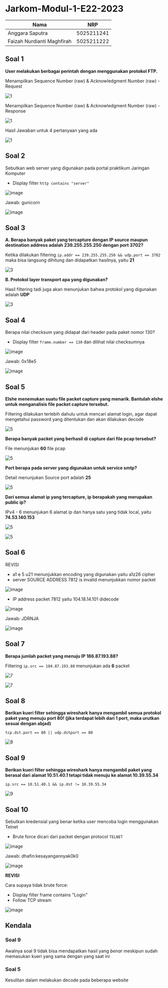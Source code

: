 # Jarkom-Modul-1-E22-2023

| Nama                       | NRP        |
| -------------------------- | ---------- |
| Anggara Saputra            | 5025211241 |
| Faizah Nurdianti Maghfirah | 5025211222 |

## Soal 1

**User melakukan berbagai perintah dengan menggunakan protokol FTP.**

Menampilkan Sequence Number (raw) & Acknowledgment Number (raw) - Request

![1](img/s.1.1.png)

Menampilkan Sequence Number (raw) & Acknowledgment Number (raw) - Response

![1](img/s.1.2.png)

Hasil Jawaban untuk 4 pertanyaan yang ada

![1](img/s.1.3.png)

## Soal 2

Sebutkan web server yang digunakan pada portal praktikum Jaringan Komputer

- Display filter `http contains "server"`

![image](https://github.com/fzhmghfrh/Jarkom-Modul-1-E22-2023/blob/main/img/s.2.1.png)

Jawab: gunicorn

![image](https://github.com/fzhmghfrh/Jarkom-Modul-1-E22-2023/blob/main/img/s.2.2.png)

## Soal 3

**A. Berapa banyak paket yang tercapture dengan IP source maupun destination address adalah 239.255.255.250 dengan port 3702?** 

Ketika dilakukan filtering `ip.addr == 239.255.255.250 && udp.port == 3702` maka bisa langsung dihitung dan didapatkan hasilnya, yaitu **21**

![3](img/s.3.1.png)

**B. Protokol layer transport apa yang digunakan?**

Hasil filtering tadi juga akan menunjukan bahwa protokol yang digunakan adalah **UDP**

![3](img/s.3.2_8_9.png)

## Soal 4

Berapa nilai checksum yang didapat dari header pada paket nomor 130?
- Display filter `frame.number == 130` dan dilihat nilai checksumnya

![image](https://github.com/fzhmghfrh/Jarkom-Modul-1-E22-2023/blob/main/img/s.4.1.png)

Jawab: 0x18e5

![image](https://github.com/fzhmghfrh/Jarkom-Modul-1-E22-2023/blob/main/img/s.4.2.png)

## Soal 5

**Elshe menemukan suatu file packet capture yang menarik. Bantulah elshe untuk menganalisis file packet capture tersebut.**

Filtering dilakukan terlebih dahulu untuk mencari alamat login, agar dapat mengetahui password yang ditentukan dan akan dilakukan decode

![5](img/s.5.1.png)

**Berapa banyak packet yang berhasil di capture dari file pcap tersebut?**

File menunjukan **60** file pcap

![5](img/s.5.2.png)

**Port berapa pada server yang digunakan untuk service smtp?**

Detail menunjukan Source port adalah **25**

![5](img/s.5.3.png)

**Dari semua alamat ip yang tercapture, ip berapakah yang merupakan public ip?** 

IPv4 - 6 menunjukan 6 alamat ip dan hanya satu yang tidak local, yaitu **74.53.140.153**

![5](img/s.5.4.png)

![5](img/s.5.5.png)

## Soal 6

REVISI

- a1 e 5 u21 menunjukkan encoding yang digunakan yaitu a1z26 cipher
- server SOURCE ADDRESS 7812 is invalid menunjukkan nomor packet

![image](https://github.com/fzhmghfrh/Jarkom-Modul-1-E22-2023/blob/main/img/s.6.1.png)

- IP address packet 7812 yaitu 104.18.14.101 didecode

![image](https://github.com/fzhmghfrh/Jarkom-Modul-1-E22-2023/blob/main/img/s.6.2.png)

Jawab: JDRNJA

![image](https://github.com/fzhmghfrh/Jarkom-Modul-1-E22-2023/blob/main/img/s.6.3.png)

## Soal 7

**Berapa jumlah packet yang menuju IP 186.87.193.88?**

Filtering `ip.src == 184.87.193.88` menunjukan ada **6** packet

![7](img/s.7.1.png)

![7](img/s.7.2.png)

## Soal 8

**Berikan kueri filter sehingga wireshark hanya mengambil semua protokol paket yang menuju port 80! (jika terdapat lebih dari 1 port, maka urutkan sesuai dengan abjad)**

`tcp.dst.port == 80 || udp.dstport == 80`

![8](img/s.3.2_8_9.png)

## Soal 9

**Berikan kueri filter sehingga wireshark hanya mengambil paket yang berasal dari alamat 10.51.40.1 tetapi tidak menuju ke alamat 10.39.55.34**

`ip.src == 10.51.40.1 && ip.dst != 10.39.55.34`

![9](img/s.3.2_8_9.png)

## Soal 10

Sebutkan kredensial yang benar ketika user mencoba login menggunakan Telnet
- Brute force dicari dari packet dengan protocol `TELNET`

![image](https://github.com/fzhmghfrh/Jarkom-Modul-1-E22-2023/blob/main/img/s.10.1.png)

Jawab: dhafin:kesayangannyak0k0

![image](https://github.com/fzhmghfrh/Jarkom-Modul-1-E22-2023/blob/main/img/s.10.3.png)

**REVISI**

Cara supaya tidak brute force: 
- Display filter frame contains "Login"
- Follow TCP stream

![image](https://github.com/fzhmghfrh/Jarkom-Modul-1-E22-2023/blob/main/img/s.10.2.png)


## Kendala

### Soal 9

Awalnya soal 9 tidak bisa mendapatkan hasil yang *benar* meskipun sudah memasukan kueri yang sama dengan yang saat ini

### Soal 5

Kesulitan dalam melakukan decode pada beberapa website
